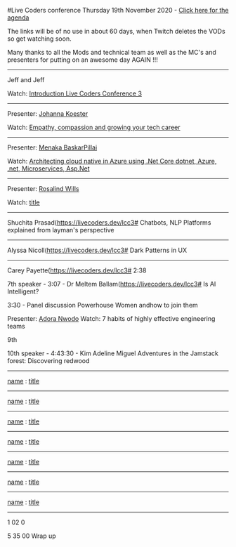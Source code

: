 #Live Coders conference Thursday 19th November 2020 - [Click here for the agenda](https://livecoders.dev/lcc3/)

The links will be of no use in about 60 days, when Twitch deletes the VODs so get watching soon.

Many thanks to all the Mods and technical team as well as the MC's and presenters for putting on an awesome day AGAIN !!!

___

Jeff and Jeff
 
Watch: [Introduction Live Coders Conference 3](https://twitch.tv/videos/808273985?t=0h0m0s)

___
Presenter: [Johanna Koester](https://livecoders.dev/lcc3#Johanna%20Koester) 

Watch: [Empathy, compassion and growing your tech career](https://twitch.tv/videos/808273985?t=0h5m0s)

___
Presenter: [Menaka BaskarPillai](https://livecoders.dev/lcc3#Menaka%20Baskerpillai) 

Watch: [Architecting cloud native in Azure using .Net Core dotnet, Azure, .net, Microservices, Asp.Net](https://twitch.tv/videos/808273985?t=0h36m5s)

___
Presenter: [Rosalind Wills](https://livecoders.dev/lcc3#Rosalind%20Wills) 

Watch: [title](https://twitch.tv/videos/808273985?t=1h2m0s)

___
Shuchita Prasad(https://livecoders.dev/lcc3#
Chatbots, NLP Platforms explained from layman's perspective

___
Alyssa Nicoll(https://livecoders.dev/lcc3#
Dark Patterns in UX

___

Carey Payette(https://livecoders.dev/lcc3#
2:38

7th speaker - 3:07 - Dr Meltem Ballam(https://livecoders.dev/lcc3#
Is AI Intelligent?

3:30 - Panel discussion
Powerhouse Women andhow to join them

Presenter: [Adora Nwodo](https://livecoders.dev/lcc3#Adora%20Nwodo)
Watch: 7 habits of highly effective engineering teams

9th


10th speaker - 4:43:30 - Kim Adeline Miguel
Adventures in the Jamstack forest: Discovering redwood
___
[name](https://livecoders.dev/lcc3#forename%20surname) : [title](https://twitch.tv/videos/808273985?t=0h36m5s)

___
[name](https://livecoders.dev/lcc3#forename%20surname) : [title](https://twitch.tv/videos/808273985?t=0h36m5s)

___
[name](https://livecoders.dev/lcc3#forename%20surname) : [title](https://twitch.tv/videos/808273985?t=0h36m5s)

___
[name](https://livecoders.dev/lcc3#forename%20surname) : [title](https://twitch.tv/videos/808273985?t=0h36m5s)

___
[name](https://livecoders.dev/lcc3#forename%20surname) : [title](https://twitch.tv/videos/808273985?t=0h36m5s)

___
[name](https://livecoders.dev/lcc3#forename%20surname) : [title](https://twitch.tv/videos/808273985?t=0h36m5s)

___
[name](https://livecoders.dev/lcc3#forename%20surname) : [title](https://twitch.tv/videos/808273985?t=0h36m5s)

___
1 02 0


5 35 00 Wrap up
